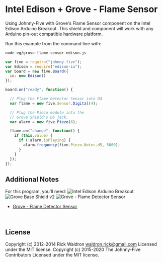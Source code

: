 <!--remove-start-->

# Intel Edison + Grove - Flame Sensor

<!--remove-end-->


Using Johnny-Five with Grove's Flame Sensor component on the Intel Edison Arduino Breakout. This shield and component will work with any Arduino pin-out compatible hardware platform.







Run this example from the command line with:
```bash
node eg/grove-flame-sensor-edison.js
```


```javascript
var five = require("johnny-five");
var Edison = require("edison-io");
var board = new five.Board({
  io: new Edison()
});

board.on("ready", function() {

  // Plug the Flame Detector Sensor into D4
  var flame = new five.Sensor.Digital(4);

  // Plug the Piezo module into the
  // Grove Shield's D6 jack.
  var alarm = new five.Piezo(6);

  flame.on("change", function() {
    if (this.value) {
      if (!alarm.isPlaying) {
        alarm.frequency(five.Piezo.Notes.d5, 5000);
      }
    }
  });
});

```








## Additional Notes
For this program, you'll need:
![Intel Edison Arduino Breakout](https://cdn.sparkfun.com//assets/parts/1/0/1/3/9/13097-06.jpg)
![Grove Base Shield v2](http://www.seeedstudio.com/depot/images/product/base%20shield%20V2_01.jpg)
![Grove - Flame Detector Sensor](http://www.seeedstudio.com/depot/images/product/Flame%20Sensor.jpg)
- [Grove - Flame Detector Sensor](http://www.seeedstudio.com/depot/Grove-Flame-Sensor-p-1450.html)

&nbsp;

<!--remove-start-->

## License
Copyright (c) 2012-2014 Rick Waldron <waldron.rick@gmail.com>
Licensed under the MIT license.
Copyright (c) 2015-2020 The Johnny-Five Contributors
Licensed under the MIT license.

<!--remove-end-->
